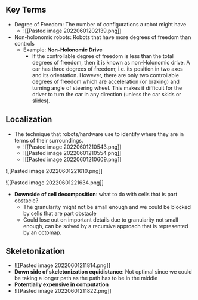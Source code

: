 ## Key Terms
- Degree of Freedom: The number of configurations a robot might have
	- ![[Pasted image 20220601202139.png]]
- Non-holonomic robots: Robots that have more degrees of freedom than controls
	- Example: **Non-Holonomic Drive**
		- If the controllable degree of freedom is less than the total degrees of freedom, then it is known as non-Holonomic drive. A car has three degrees of freedom; i.e. its position in two axes and its orientation. However, there are only two controllable degrees of freedom which are acceleration (or braking) and turning angle of steering wheel. This makes it difficult for the driver to turn the car in any direction (unless the car skids or slides).


## Localization
- The technique that robots/hardware use to identify where they are in terms of their surroundings.
	- ![[Pasted image 20220601210543.png]]
	- ![[Pasted image 20220601210554.png]]
	- ![[Pasted image 20220601210609.png]]



![[Pasted image 20220601221610.png]]

![[Pasted image 20220601221634.png]]

- **Downside of cell decomposition**:  what to do with cells that is part obstacle?
	- The granularity might not be small enough and we could be blocked by cells that are part obstacle
	- Could lose out on important details due to granularity not small enough, can be solved by a recursive approach that is represented by an octomap.

## Skeletonization
- ![[Pasted image 20220601211814.png]]
- **Down side of skeletonization equidistance**: Not optimal since we could be taking a longer path as the path has to be in the middle
- **Potentially expensive in computation**
- ![[Pasted image 20220601211822.png]]